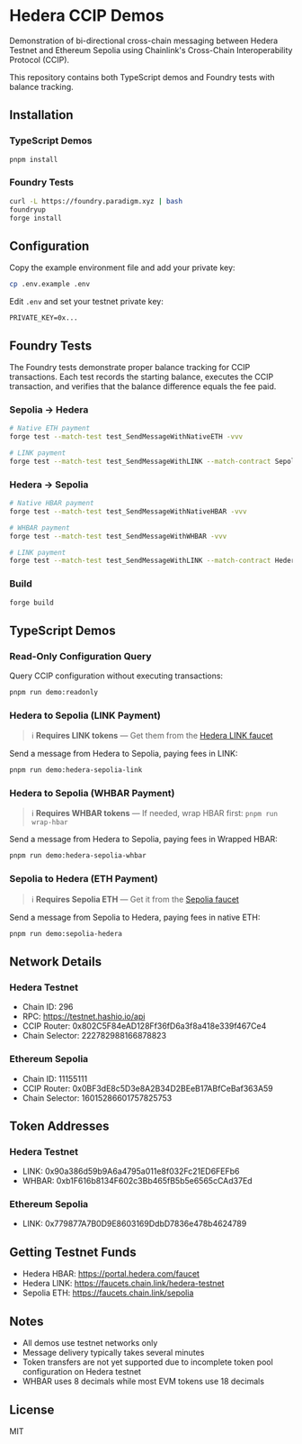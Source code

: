 # Hedera CCIP Demos

Demonstration of bi-directional cross-chain messaging between Hedera Testnet and Ethereum Sepolia using Chainlink's Cross-Chain Interoperability Protocol (CCIP).

This repository contains both TypeScript demos and Foundry tests with balance tracking.

## Installation

### TypeScript Demos

```bash
pnpm install
```

### Foundry Tests

```bash
curl -L https://foundry.paradigm.xyz | bash
foundryup
forge install
```

## Configuration

Copy the example environment file and add your private key:

```bash
cp .env.example .env
```

Edit `.env` and set your testnet private key:

```
PRIVATE_KEY=0x...
```

## Foundry Tests

The Foundry tests demonstrate proper balance tracking for CCIP transactions. Each test records the starting balance, executes the CCIP transaction, and verifies that the balance difference equals the fee paid.

### Sepolia → Hedera

```bash
# Native ETH payment
forge test --match-test test_SendMessageWithNativeETH -vvv

# LINK payment
forge test --match-test test_SendMessageWithLINK --match-contract SepoliaCCIPTest -vvv
```

### Hedera → Sepolia

```bash
# Native HBAR payment
forge test --match-test test_SendMessageWithNativeHBAR -vvv

# WHBAR payment
forge test --match-test test_SendMessageWithWHBAR -vvv

# LINK payment
forge test --match-test test_SendMessageWithLINK --match-contract HederaCCIPTest -vvv
```

### Build

```bash
forge build
```

## TypeScript Demos

### Read-Only Configuration Query

Query CCIP configuration without executing transactions:

```bash
pnpm run demo:readonly
```

### Hedera to Sepolia (LINK Payment)

> ℹ️ **Requires LINK tokens** — Get them from the [Hedera LINK faucet](https://faucets.chain.link/hedera-testnet)

Send a message from Hedera to Sepolia, paying fees in LINK:

```bash
pnpm run demo:hedera-sepolia-link
```

### Hedera to Sepolia (WHBAR Payment)

> ℹ️ **Requires WHBAR tokens** — If needed, wrap HBAR first: `pnpm run wrap-hbar`

Send a message from Hedera to Sepolia, paying fees in Wrapped HBAR:

```bash
pnpm run demo:hedera-sepolia-whbar
```

### Sepolia to Hedera (ETH Payment)

> ℹ️ **Requires Sepolia ETH** — Get it from the [Sepolia faucet](https://faucets.chain.link/sepolia)

Send a message from Sepolia to Hedera, paying fees in native ETH:

```bash
pnpm run demo:sepolia-hedera
```

## Network Details

### Hedera Testnet
- Chain ID: 296
- RPC: https://testnet.hashio.io/api
- CCIP Router: 0x802C5F84eAD128Ff36fD6a3f8a418e339f467Ce4
- Chain Selector: 222782988166878823

### Ethereum Sepolia
- Chain ID: 11155111
- CCIP Router: 0x0BF3dE8c5D3e8A2B34D2BEeB17ABfCeBaf363A59
- Chain Selector: 16015286601757825753

## Token Addresses

### Hedera Testnet
- LINK: 0x90a386d59b9A6a4795a011e8f032Fc21ED6FEFb6
- WHBAR: 0xb1F616b8134F602c3Bb465fB5b5e6565cCAd37Ed

### Ethereum Sepolia
- LINK: 0x779877A7B0D9E8603169DdbD7836e478b4624789

## Getting Testnet Funds

- Hedera HBAR: https://portal.hedera.com/faucet
- Hedera LINK: https://faucets.chain.link/hedera-testnet
- Sepolia ETH: https://faucets.chain.link/sepolia

## Notes

- All demos use testnet networks only
- Message delivery typically takes several minutes
- Token transfers are not yet supported due to incomplete token pool configuration on Hedera testnet
- WHBAR uses 8 decimals while most EVM tokens use 18 decimals

## License

MIT
